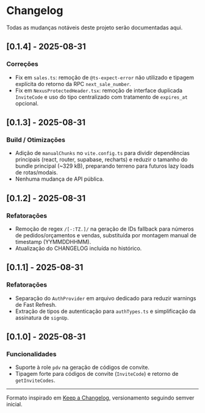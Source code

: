# Changelog

Todas as mudanças notáveis deste projeto serão documentadas aqui.

## [0.1.4] - 2025-08-31
### Correções
- Fix em `sales.ts`: remoção de `@ts-expect-error` não utilizado e tipagem explícita do retorno da RPC `next_sale_number`.
- Fix em `NexusProtectedHeader.tsx`: remoção de interface duplicada `InviteCode` e uso do tipo centralizado com tratamento de `expires_at` opcional.

## [0.1.3] - 2025-08-31
### Build / Otimizações
- Adição de `manualChunks` no `vite.config.ts` para dividir dependências principais (react, router, supabase, recharts) e reduzir o tamanho do bundle principal (~329 kB), preparando terreno para futuros lazy loads de rotas/modais.
- Nenhuma mudança de API pública.

## [0.1.2] - 2025-08-31
### Refatorações
- Remoção de regex `/[-:TZ.]/` na geração de IDs fallback para números de pedidos/orçamentos e vendas, substituída por montagem manual de timestamp (YYMMDDHHMM).
- Atualização do CHANGELOG incluída no histórico.

## [0.1.1] - 2025-08-31
### Refatorações
- Separação do `AuthProvider` em arquivo dedicado para reduzir warnings de Fast Refresh.
- Extração de tipos de autenticação para `authTypes.ts` e simplificação da assinatura de `signUp`.

## [0.1.0] - 2025-08-31
### Funcionalidades
- Suporte à role `pdv` na geração de códigos de convite.
- Tipagem forte para códigos de convite (`InviteCode`) e retorno de `getInviteCodes`.

---
Formato inspirado em [Keep a Changelog](https://keepachangelog.com/), versionamento seguindo semver inicial.
